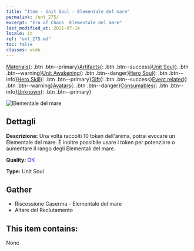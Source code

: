 ```yaml
---
title: "Item - Unit Soul - Elementale del mare"
permalink: /unt_275/
excerpt: "Era of Chaos  Elementale del mare"
last_modified_at: 2021-07-14
locale: it
ref: "unt_275.md"
toc: false
classes: wide
---
```

 [Materials](/ItemsIT/){: .btn .btn--primary}[Artifacts](/ItemsIT/Artifacts/){: .btn .btn--success}[Unit Soul](/ItemsIT/UnitSoul/){: .btn .btn--warning}[Unit Awakening](/ItemsIT/UnitAwakening/){: .btn .btn--danger}[Hero Soul](/ItemsIT/HeroSoul/){: .btn .btn--info}[Hero Skill](/ItemsIT/HeroSkill/){: .btn .btn--primary}[Gift](/ItemsIT/Gift/){: .btn .btn--success}[Event related](/ItemsIT/Events/){: .btn .btn--warning}[Avatars](/ItemsIT/Avatars/){: .btn .btn--danger}[Consumables](/ItemsIT/Consumables/){: .btn .btn--info}[Unknown](/ItemsIT/Unknown/){: .btn .btn--primary}

 ![Elementale del mare](/images/u/ti_haiyuansu.jpg)

## Dettagli
 **Descrizione:** Una volta raccolti 10 token dell'anima, potrai evocare un Elementale del mare. È inoltre possibile usare i token per potenziare o aumentare il rango degli Elementali del mare.

 **Quality:** <span style="color: #0000CD">OK</span>

 **Type:** Unit Soul

## Gather

*    Riscossione Caserma - Elementale del mare 
*    Altare del Reclutamento 

## This item contains:

  None

